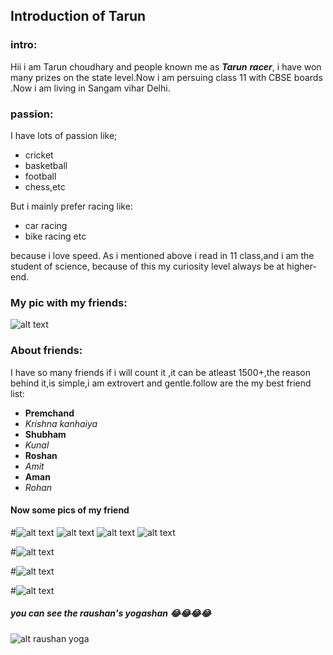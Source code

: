 ## Introduction of Tarun


### intro:

Hii i am Tarun choudhary  and people known me as **_Tarun_** **_racer_**,
i have won many prizes on the state level.Now i am persuing class 11 with CBSE boards
.Now i am living in Sangam vihar Delhi.


### passion:
I have lots of passion like; 
* cricket 
* basketball 
* football
* chess,etc

But i mainly prefer racing like:
* car racing
* bike racing etc
 
because i love speed.
As i mentioned above i read in 11 class,and i am the student of science, because of this my curiosity level always be at higher-end.

### My pic with my friends:

![alt text](https://tarun-choudhary.github.io/intro/IMG_20191211_175429.jpg )


### About friends:
I have so many friends if i will count it ,it can be atleast 1500+,the reason behind it,is simple,i am
extrovert and gentle.follow are the my best friend list:
* **Premchand**
* _Krishna kanhaiya_
* **Shubham**
* _Kunal_
* **Roshan**
* _Amit_
* **Aman**
* _Rohan_

#### Now some pics of my friend

#![alt text](https://tarun-choudhary.github.io/intro/IMG-20190928-WA0014.jpg )
![alt text](https://tarun-choudhary.github.io/intro/tarun.jpg )
![alt text](https://tarun-choudhary.github.io/intro/tarun1.jpg )
![alt text](https://tarun-choudhary.github.io/intro/tarun2.jpg )


#![alt text](https://tarun-choudhary.github.io/intro/IMG-20190928-WA0020.jpg )

#![alt text](https://tarun-choudhary.github.io/intro/IMG-20190928-WA0021.jpg )

#![alt text](https://tarun-choudhary.github.io/intro/IMG-20190928-WA0022.jpg )



##### you can see the raushan's yogashan 😂😂😂😂
![alt raushan yoga ](https://tarun-choudhary.github.io/intro/IMG-20190928-WA0025.jpg "raushan yogashan")
